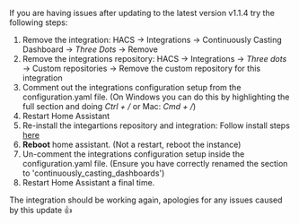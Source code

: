 If you are having issues after updating to the latest version v1.1.4 try the following steps:

1. Remove the integration: HACS -> Integrations -> Continuously Casting Dashboard -> _Three Dots_ -> Remove
2. Remove the integrations repository: HACS -> Integrations -> _Three dots_ -> Custom repositories -> Remove the custom repository for this integration
3. Comment out the integrations configuration setup from the configuration.yaml file. (On Windows you can do this by highlighting the full section and doing _Ctrl + /_ or Mac: _Cmd + /_)
4. Restart Home Assistant
5. Re-install the integartions repository and integration: Follow install steps [here](https://github.com/b0mbays/continuously_casting_dashboards#hacs-recommended)
6. **Reboot** home assistant. (Not a restart, reboot the instance)
7. Un-comment the integrations configuration setup inside the configuration.yaml file. (Ensure you have correctly renamed the section to 'continuously_casting_dashboards')
8. Restart Home Assistant a final time. 

The integration should be working again, apologies for any issues caused by this update 👍
